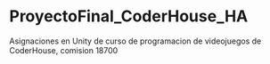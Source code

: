 # ProyectoFinal_CoderHouse_HA
Asignaciones en Unity de curso de programacion de videojuegos de CoderHouse, comision 18700
